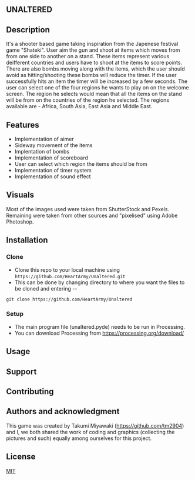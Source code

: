 ## UNALTERED 

## Description 
It's a shooter based game taking inspiration from the Japenese festival game "Shateki". User aim the gun and shoot at items which moves from from one side to another on a stand. These items represent various deifferent countries and users have to shoot at the items to score points. There are also bombs moving along with the items, which the user should avoid as hitting/shooting these bombs will reduce the timer. If the user successfully hits an item the timer will be increased by a few seconds. The user can select one of the four regions he wants to play on on the welcome screen. The region he selects would mean that all the items on the stand will be from on the countries of the region he selected. The regions available are - Africa, South Asia, East Asia and Middle East.


## Features
* Implementation of aimer
* Sideway movement of the items
* Implentation of bombs
* Implementation of scoreboard
* User can select which region the items should be from 
* Implementation of timer system
* Implementation of sound effect

## Visuals
Most of the images used were taken from ShutterStock and Pexels. Remaining were taken from other sources and "pixelised" using Adobe Photoshop.
## Installation

### Clone
- Clone this repo to your local machine using `https://github.com/HeartArmy/Unaltered.git`
- This can be done by changing directory to where you want the files to be cloned and entering --
```shell
git clone https://github.com/HeartArmy/Unaltered
```
### Setup
- The main program file (unaltered.pyde) needs to be run in Processing.
- You can download Processing from https://processing.org/download/

## Usage

## Support

## Contributing

## Authors and acknowledgment
This game was created by Takumi Miyawaki (https://github.com/tm2904) and I, we both shared the work of coding and graphics (collecting the pictures and such) equally among ourselves for this project. 


## License
[MIT](https://choosealicense.com/licenses/mit/)
